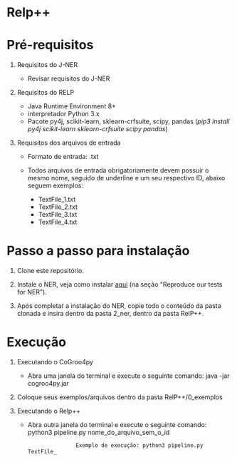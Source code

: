 # Relp++


# Pré-requisitos

1) Requisitos do J-NER

	- Revisar requisitos do J-NER 

2) Requisitos do RELP

 	- Java Runtime Environment 8+
 	- interpretador Python 3.x
 	- Pacote py4j, scikit-learn, sklearn-crfsuite, scipy, pandas (*pip3 install py4j scikit-learn sklearn-crfsuite scipy pandas*)

3) Requisitos dos arquivos de entrada
	
	- Formato de entrada: .txt
	
	- Todos arquivos de entrada obrigatoriamente devem possuir o mesmo nome, seguido de underline e um seu respectivo ID, abaixo seguem 		  exemplos:

		- TextFile_1.txt
		- TextFile_2.txt
		- TextFile_3.txt
		- TextFile_4.txt


# Passo a passo para instalação

1) Clone este repositório.

2) Instale o NER, veja como instalar [aqui](https://github.com/jneto04/ner-pt) (na seção "Reproduce our tests for NER").

3) Após completar a instalação do NER, copie todo o conteúdo da pasta clonada e insira dentro da pasta 2_ner, dentro da pasta RelP++.


# Execução

1) Executando o CoGroo4py

	- Abra uma janela do terminal e execute o seguinte comando: java -jar cogroo4py.jar

2) Coloque seus exemplos/arquivos dentro da pasta RelP++/0_exemplos

3) Executando o Relp++

	- Abra outra janela do terminal e execute o seguinte comando: python3 pipeline.py nome_do_arquivo_sem_o_id

						 Exemplo de execução: python3 pipeline.py TextFile_
